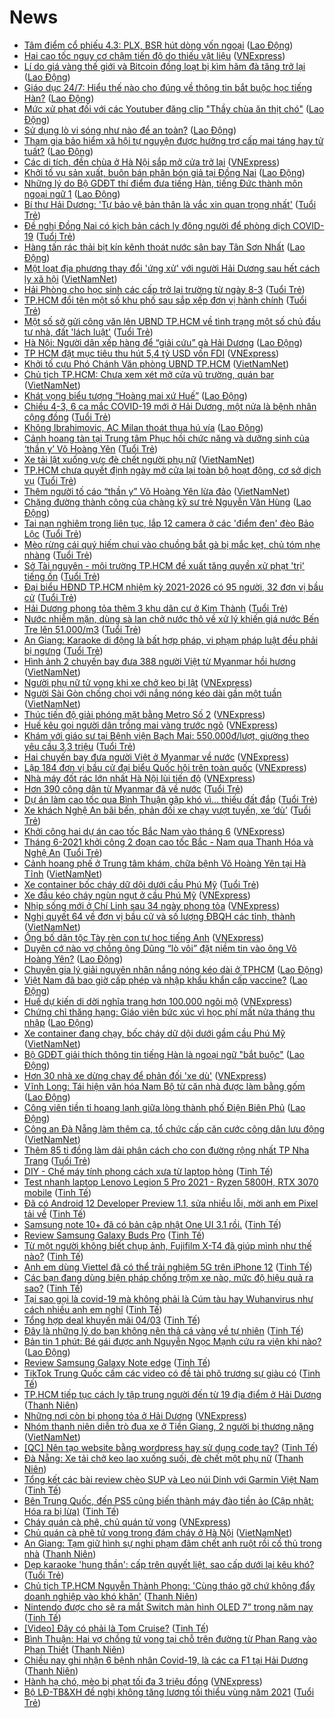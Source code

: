 # News

- [Tâm điểm cổ phiếu 4.3: PLX, BSR hút dòng vốn ngoại](https://laodong.vn/kinh-te/tam-diem-co-phieu-43-plx-bsr-hut-dong-von-ngoai-885881.ldo) ([Lao Động](https://laodong.vn))
- [Hai cao tốc nguy cơ chậm tiến độ do thiếu vật liệu](https://vnexpress.net/hai-cao-toc-nguy-co-cham-tien-do-do-thieu-vat-lieu-4243642.html) ([VNExpress](https://vnexpress.net))
- [Lí do giá vàng thế giới và Bitcoin đồng loạt bị kìm hãm đà tăng trở lại](https://laodong.vn/kinh-te/li-do-gia-vang-the-gioi-va-bitcoin-dong-loat-bi-kim-ham-da-tang-tro-lai-885832.ldo) ([Lao Động](https://laodong.vn))
- [Giáo dục 24/7: Hiểu thế nào cho đúng về thông tin bắt buộc học tiếng Hàn?](https://laodong.vn/video/giao-duc-247-hieu-the-nao-cho-dung-ve-thong-tin-bat-buoc-hoc-tieng-han-885802.ldo) ([Lao Động](https://laodong.vn))
- [Mức xử phạt đối với các Youtuber đăng clip &quot;Thầy chùa ăn thịt chó&quot;](https://laodong.vn/video-thoi-su/muc-xu-phat-doi-voi-cac-youtuber-dang-clip-thay-chua-an-thit-cho-885760.ldo) ([Lao Động](https://laodong.vn))
- [Sử dụng lò vi sóng như nào để an toàn?](https://laodong.vn/suc-khoe/su-dung-lo-vi-song-nhu-nao-de-an-toan-885635.ldo) ([Lao Động](https://laodong.vn))
- [Tham gia bảo hiểm xã hội tự nguyện được hưởng trợ cấp mai táng hay tử tuất?](https://laodong.vn/ban-doc/tham-gia-bao-hiem-xa-hoi-tu-nguyen-duoc-huong-tro-cap-mai-tang-hay-tu-tuat-885729.ldo) ([Lao Động](https://laodong.vn))
- [Các di tích, đền chùa ở Hà Nội sắp mở cửa trở lại](https://vnexpress.net/cac-di-tich-den-chua-o-ha-noi-sap-mo-cua-tro-lai-4243669.html) ([VNExpress](https://vnexpress.net))
- [Khởi tố vụ sản xuất, buôn bán phân bón giả tại Đồng Nai](https://laodong.vn/thi-truong/khoi-to-vu-san-xuat-buon-ban-phan-bon-gia-tai-dong-nai-885895.ldo) ([Lao Động](https://laodong.vn))
- [Những lý do Bộ GDĐT thí điểm đưa tiếng Hàn, tiếng Đức thành môn ngoại ngữ 1](https://laodong.vn/giao-duc/nhung-ly-do-bo-gddt-thi-diem-dua-tieng-han-tieng-duc-thanh-mon-ngoai-ngu-1-885837.ldo) ([Lao Động](https://laodong.vn))
- [Bí thư Hải Dương: 'Tự bảo vệ bản thân là vắc xin quan trọng nhất'](https://tuoitre.vn/bi-thu-hai-duong-tu-bao-ve-ban-than-la-vac-xin-quan-trong-nhat-20210304185112393.htm) ([Tuổi Trẻ](https://tuoitre.vn))
- [Đề nghị Đồng Nai có kịch bản cách ly đông người để phòng dịch COVID-19](https://tuoitre.vn/de-nghi-dong-nai-co-kich-ban-cach-ly-dong-nguoi-de-phong-dich-covid-19-20210304181903694.htm) ([Tuổi Trẻ](https://tuoitre.vn))
- [Hàng tấn rác thải bịt kín kênh thoát nước sân bay Tân Sơn Nhất](https://laodong.vn/photo/hang-tan-rac-thai-bit-kin-kenh-thoat-nuoc-san-bay-tan-son-nhat-885774.ldo) ([Lao Động](https://laodong.vn))
- [Một loạt địa phương thay đổi 'ứng xử' với người Hải Dương sau hết cách ly xã hội](http://vietnamnet.vn/vn/thoi-su/mot-loat-dia-phuong-thay-doi-ung-xu-voi-nguoi-hai-duong-sau-het-cach-ly-xa-hoi-717289.html) ([VietNamNet](https://vietnamnet.vn))
- [Hải Phòng cho học sinh các cấp trở lại trường từ ngày 8-3](https://tuoitre.vn/hai-phong-cho-hoc-sinh-cac-cap-tro-lai-truong-tu-ngay-8-3-2021030418372746.htm) ([Tuổi Trẻ](https://tuoitre.vn))
- [TP.HCM đổi tên một số khu phố sau sắp xếp đơn vị hành chính](https://tuoitre.vn/tp-hcm-doi-ten-mot-so-khu-pho-sau-sap-xep-don-vi-hanh-chinh-20210304182057809.htm) ([Tuổi Trẻ](https://tuoitre.vn))
- [Một số sở gửi công văn lên UBND TP.HCM về tình trạng một số chủ đầu tư nhà, đất 'lách luật'](https://tuoitre.vn/mot-so-so-gui-cong-van-len-ubnd-tp-hcm-ve-tinh-trang-mot-so-chu-dau-tu-nha-dat-lach-luat-20210304181713635.htm) ([Tuổi Trẻ](https://tuoitre.vn))
- [Hà Nội: Người dân xếp hàng để “giải cứu” gà Hải Dương](https://laodong.vn/xa-hoi/ha-noi-nguoi-dan-xep-hang-de-giai-cuu-ga-hai-duong-885786.ldo) ([Lao Động](https://laodong.vn))
- [TP HCM đặt mục tiêu thu hút 5,4 tỷ USD vốn FDI](https://vnexpress.net/tp-hcm-dat-muc-tieu-thu-hut-5-4-ty-usd-von-fdi-4243651.html) ([VNExpress](https://vnexpress.net))
- [Khởi tố cựu Phó Chánh Văn phòng UBND TP.HCM](http://vietnamnet.vn/vn/thoi-su/khoi-to-cuu-pho-chanh-van-phong-ubnd-tp-hcm-717290.html) ([VietNamNet](https://vietnamnet.vn))
- [Chủ tịch TP.HCM: Chưa xem xét mở cửa vũ trường, quán bar](http://vietnamnet.vn/vn/thoi-su/chu-tich-tp-hcm-chua-xem-xet-mo-cua-vu-truong-quan-bar-717281.html) ([VietNamNet](https://vietnamnet.vn))
- [Khát vọng biểu tượng “Hoàng mai xứ Huế”](https://laodong.vn/ban-doc/khat-vong-bieu-tuong-hoang-mai-xu-hue-885788.ldo) ([Lao Động](https://laodong.vn))
- [Chiều 4-3, 6 ca mắc COVID-19 mới ở Hải Dương, một nửa là bệnh nhân cộng đồng](https://tuoitre.vn/chieu-4-3-6-ca-mac-covid-19-moi-o-hai-duong-mot-nua-la-benh-nhan-cong-dong-20210304180739865.htm) ([Tuổi Trẻ](https://tuoitre.vn))
- [Không Ibrahimovic, AC Milan thoát thua hú vía](https://laodong.vn/video-the-thao/khong-ibrahimovic-ac-milan-thoat-thua-hu-via-885776.ldo) ([Lao Động](https://laodong.vn))
- [Cảnh hoang tàn tại Trung tâm Phục hồi chức năng và dưỡng sinh của ‘thần y’ Võ Hoàng Yên](https://tuoitre.vn/canh-hoang-tan-tai-trung-tam-phuc-hoi-chuc-nang-va-duong-sinh-cua-than-y-vo-hoang-yen-20210304172937856.htm) ([Tuổi Trẻ](https://tuoitre.vn))
- [Xe tải lật xuống vực đè chết người phụ nữ](http://vietnamnet.vn/vn/thoi-su/xe-tai-lat-xuong-vuc-de-chet-nguoi-phu-nu-717279.html) ([VietNamNet](https://vietnamnet.vn))
- [TP.HCM chưa quyết định ngày mở cửa lại toàn bộ hoạt động, cơ sở dịch vụ](https://tuoitre.vn/tphcm-chua-quyet-dinh-ngay-mo-cua-lai-toan-bo-hoat-dong-co-so-dich-vu-20210304174054616.htm) ([Tuổi Trẻ](https://tuoitre.vn))
- [Thêm người tố cáo “thần y” Võ Hoàng Yên lừa đảo](http://vietnamnet.vn/vn/thoi-su/them-nguoi-to-cao-than-y-vo-hoang-yen-lua-dao-717265.html) ([VietNamNet](https://vietnamnet.vn))
- [Chặng đường thành công của chàng kỹ sư trẻ Nguyễn Văn Hùng](https://laodong.vn/thong-tin-doanh-nghiep/chang-duong-thanh-cong-cua-chang-ky-su-tre-nguyen-van-hung-885617.ldo) ([Lao Động](https://laodong.vn))
- [Tai nạn nghiêm trọng liên tục, lắp 12 camera ở các 'điểm đen' đèo Bảo Lộc](https://tuoitre.vn/tai-nan-nghiem-trong-lien-tuc-lap-12-camera-o-cac-diem-den-deo-bao-loc-20210304162411371.htm) ([Tuổi Trẻ](https://tuoitre.vn))
- [Mèo rừng cái quý hiếm chui vào chuồng bắt gà bị mắc kẹt, chủ tóm nhẹ nhàng](https://tuoitre.vn/meo-rung-cai-quy-hiem-chui-vao-chuong-bat-ga-bi-mac-ket-chu-tom-nhe-nhang-20210304165122357.htm) ([Tuổi Trẻ](https://tuoitre.vn))
- [Sở Tài nguyên - môi trường TP.HCM đề xuất tăng quyền xử phạt 'trị' tiếng ồn](https://tuoitre.vn/so-tai-nguyen-moi-truong-tp-hcm-de-xuat-tang-quyen-xu-phat-tri-tieng-on-20210304171830222.htm) ([Tuổi Trẻ](https://tuoitre.vn))
- [Đại biểu HĐND TP.HCM nhiệm kỳ 2021-2026 có 95 người, 32 đơn vị bầu cử](https://tuoitre.vn/dai-bieu-hdnd-tp-hcm-nhiem-ky-2021-2026-co-95-nguoi-32-don-vi-bau-cu-20210304170450532.htm) ([Tuổi Trẻ](https://tuoitre.vn))
- [Hải Dương phong tỏa thêm 3 khu dân cư ở Kim Thành](https://tuoitre.vn/hai-duong-phong-toa-them-3-khu-dan-cu-o-kim-thanh-2021030416342779.htm) ([Tuổi Trẻ](https://tuoitre.vn))
- [Nước nhiễm mặn, dùng sà lan chở nước thô về xử lý khiến giá nước Bến Tre lên 51.000/m3](https://tuoitre.vn/nuoc-nhiem-man-dung-sa-lan-cho-nuoc-tho-ve-xu-ly-khien-gia-nuoc-ben-tre-len-51-000-m3-20210304170346837.htm) ([Tuổi Trẻ](https://tuoitre.vn))
- [An Giang: Karaoke di động là bất hợp pháp, vi phạm pháp luật đều phải bị ngưng](https://tuoitre.vn/an-giang-karaoke-di-dong-la-bat-hop-phap-vi-pham-phap-luat-deu-phai-bi-ngung-20210304164229613.htm) ([Tuổi Trẻ](https://tuoitre.vn))
- [Hình ảnh 2 chuyến bay đưa 388 người Việt từ Myanmar hồi hương](http://vietnamnet.vn/vn/thoi-su/an-toan-giao-thong/hinh-anh-2-chuyen-bay-dua-388-nguoi-viet-tu-myanmar-hoi-huong-717284.html) ([VietNamNet](https://vietnamnet.vn))
- [Người phụ nữ tử vong khi xe chở keo bị lật](https://vnexpress.net/nguoi-phu-nu-tu-vong-khi-xe-cho-keo-bi-lat-4243623.html) ([VNExpress](https://vnexpress.net))
- [Người Sài Gòn chống chọi với nắng nóng kéo dài gần một tuần](http://vietnamnet.vn/vn/thoi-su/nguoi-sai-gon-chong-choi-voi-nang-nong-keo-dai-gan-mot-tuan-717273.html) ([VietNamNet](https://vietnamnet.vn))
- [Thúc tiến độ giải phóng mặt bằng Metro Số 2](https://vnexpress.net/thuc-tien-do-giai-phong-mat-bang-metro-so-2-4243575.html) ([VNExpress](https://vnexpress.net))
- [Huế kêu gọi người dân trồng mai vàng trước ngõ](https://vnexpress.net/hue-keu-goi-nguoi-dan-trong-mai-vang-truoc-ngo-4243586.html) ([VNExpress](https://vnexpress.net))
- [Khám với giáo sư tại Bệnh viện Bạch Mai: 550.000đ/lượt, giường theo yêu cầu 3,3 triệu](https://tuoitre.vn/kham-voi-giao-su-tai-benh-vien-bach-mai-550-000d-luot-giuong-theo-yeu-cau-3-3-trieu-2021030415314559.htm) ([Tuổi Trẻ](https://tuoitre.vn))
- [Hai chuyến bay đưa người Việt ở Myanmar về nước](https://vnexpress.net/hai-chuyen-bay-dua-nguoi-viet-o-myanmar-ve-nuoc-4243581.html) ([VNExpress](https://vnexpress.net))
- [Lập 184 đơn vị bầu cử đại biểu Quốc hội trên toàn quốc](https://vnexpress.net/lap-184-don-vi-bau-cu-dai-bieu-quoc-hoi-tren-toan-quoc-4243509.html) ([VNExpress](https://vnexpress.net))
- [Nhà máy đốt rác lớn nhất Hà Nội lùi tiến độ](https://vnexpress.net/nha-may-dot-rac-lon-nhat-ha-noi-lui-tien-do-4243436.html) ([VNExpress](https://vnexpress.net))
- [Hơn 390 công dân từ Myanmar đã về nước](https://tuoitre.vn/hon-390-cong-dan-tu-myanmar-da-ve-nuoc-20210304154627866.htm) ([Tuổi Trẻ](https://tuoitre.vn))
- [Dự án làm cao tốc qua Bình Thuận gặp khó vì... thiếu đất đắp](https://tuoitre.vn/du-an-lam-cao-toc-qua-binh-thuan-gap-kho-vi-thieu-dat-dap-20210304152429616.htm) ([Tuổi Trẻ](https://tuoitre.vn))
- [Xe khách Nghệ An bãi bến, phản đối xe chạy vượt tuyến, xe ‘dù’](https://tuoitre.vn/xe-khach-nghe-an-bai-ben-phan-doi-xe-chay-vuot-tuyen-xe-du-20210304150007798.htm) ([Tuổi Trẻ](https://tuoitre.vn))
- [Khởi công hai dự án cao tốc Bắc Nam vào tháng 6](https://vnexpress.net/khoi-cong-hai-du-an-cao-toc-bac-nam-vao-thang-6-4243524.html) ([VNExpress](https://vnexpress.net))
- [Tháng 6-2021 khởi công 2 đoạn cao tốc Bắc - Nam qua Thanh Hóa và Nghệ An](https://tuoitre.vn/thang-6-2021-khoi-cong-2-doan-cao-toc-bac-nam-qua-thanh-hoa-va-nghe-an-20210304145631987.htm) ([Tuổi Trẻ](https://tuoitre.vn))
- [Cảnh hoang phế ở Trung tâm khám, chữa bệnh Võ Hoàng Yên tại Hà Tĩnh](http://vietnamnet.vn/vn/thoi-su/canh-hoang-phe-o-trung-tam-kham-chua-benh-vo-hoang-yen-tai-ha-tinh-717206.html) ([VietNamNet](https://vietnamnet.vn))
- [Xe container bốc cháy dữ dội dưới cầu Phú Mỹ](https://tuoitre.vn/xe-container-boc-chay-du-doi-duoi-cau-phu-my-20210304145155508.htm) ([Tuổi Trẻ](https://tuoitre.vn))
- [Xe đầu kéo cháy ngùn ngụt ở cầu Phú Mỹ](https://vnexpress.net/xe-dau-keo-chay-ngun-ngut-o-cau-phu-my-4243567.html) ([VNExpress](https://vnexpress.net))
- [Nhịp sống mới ở Chí Linh sau 34 ngày phong tỏa](https://vnexpress.net/nhip-song-moi-o-chi-linh-sau-34-ngay-phong-toa-4243537.html) ([VNExpress](https://vnexpress.net))
- [Nghị quyết 64 về đơn vị bầu cử và số lượng ĐBQH các tỉnh, thành](http://vietnamnet.vn/vn/tu-lieu/van-ban/nghi-quyet-64-ve-don-vi-bau-cu-va-so-luong-dbqh-cac-tinh-thanh-717222.html) ([VietNamNet](https://vietnamnet.vn))
- [Ông bố dân tộc Tày rèn con tự học tiếng Anh](https://vnexpress.net/ong-bo-dan-toc-tay-ren-con-tu-hoc-tieng-anh-4242742.html) ([VNExpress](https://vnexpress.net))
- [Duyên cớ nào vợ chồng ông Dũng “lò vôi” đặt niềm tin vào ông Võ Hoàng Yên?](https://laodong.vn/xa-hoi/duyen-co-nao-vo-chong-ong-dung-lo-voi-dat-niem-tin-vao-ong-vo-hoang-yen-885693.ldo) ([Lao Động](https://laodong.vn))
- [Chuyên gia lý giải nguyên nhân nắng nóng kéo dài ở TPHCM](https://laodong.vn/video/chuyen-gia-ly-giai-nguyen-nhan-nang-nong-keo-dai-o-tphcm-885702.ldo) ([Lao Động](https://laodong.vn))
- [Việt Nam đã bao giờ cấp phép và nhập khẩu khẩn cấp vaccine?](https://laodong.vn/video-thoi-su/viet-nam-da-bao-gio-cap-phep-va-nhap-khau-khan-cap-vaccine-885497.ldo) ([Lao Động](https://laodong.vn))
- [Huế dự kiến di dời nghĩa trang hơn 100.000 ngôi mộ](https://vnexpress.net/hue-du-kien-di-doi-nghia-trang-hon-100-000-ngoi-mo-4243440.html) ([VNExpress](https://vnexpress.net))
- [Chứng chỉ thăng hạng: Giáo viên bức xúc vì học phí mất nửa tháng thu nhập](https://laodong.vn/ban-doc/chung-chi-thang-hang-giao-vien-buc-xuc-vi-hoc-phi-mat-nua-thang-thu-nhap-885385.ldo) ([Lao Động](https://laodong.vn))
- [Xe container đang chạy, bốc cháy dữ dội dưới gầm cầu Phú Mỹ](http://vietnamnet.vn/vn/thoi-su/xe-container-dang-chay-boc-chay-du-doi-duoi-gam-cau-phu-my-717195.html) ([VietNamNet](https://vietnamnet.vn))
- [Bộ GDĐT giải thích thông tin tiếng Hàn là ngoại ngữ &quot;bắt buộc&quot;](https://laodong.vn/giao-duc/bo-gddt-giai-thich-thong-tin-tieng-han-la-ngoai-ngu-bat-buoc-885711.ldo) ([Lao Động](https://laodong.vn))
- [Hơn 30 nhà xe dừng chạy để phản đối 'xe dù'](https://vnexpress.net/hon-30-nha-xe-dung-chay-de-phan-doi-xe-du-4243393.html) ([VNExpress](https://vnexpress.net))
- [Vĩnh Long: Tái hiện văn hóa Nam Bộ từ căn nhà được làm bằng gốm](https://laodong.vn/photo/vinh-long-tai-hien-van-hoa-nam-bo-tu-can-nha-duoc-lam-bang-gom-885563.ldo) ([Lao Động](https://laodong.vn))
- [Công viên tiền tỉ hoang lạnh giữa lòng thành phố Điện Biên Phủ](https://laodong.vn/photo/cong-vien-tien-ti-hoang-lanh-giua-long-thanh-pho-dien-bien-phu-885343.ldo) ([Lao Động](https://laodong.vn))
- [Công an Đà Nẵng làm thêm ca, tổ chức cấp căn cước công dân lưu động](http://vietnamnet.vn/vn/thoi-su/cong-an-da-nang-lam-them-ca-to-chuc-cap-can-cuoc-cong-dan-luu-dong-717181.html) ([VietNamNet](https://vietnamnet.vn))
- [Thêm 85 tỉ đồng làm dải phân cách cho con đường rộng nhất TP Nha Trang](https://tuoitre.vn/them-85-ti-dong-lam-dai-phan-cach-cho-con-duong-rong-nhat-tp-nha-trang-20210303184312707.htm) ([Tuổi Trẻ](https://tuoitre.vn))
- [DIY - Chế máy tính phong cách xưa từ laptop hỏng](https://tinhte.vn/thread/diy-che-may-tinh-phong-cach-xua-tu-laptop-hong.3286744/) ([Tinh Tế](https://tinhte.vn))
- [Test nhanh laptop Lenovo Legion 5 Pro 2021 - Ryzen 5800H, RTX 3070 mobile](https://tinhte.vn/thread/test-nhanh-laptop-lenovo-legion-5-pro-2021-ryzen-5800h-rtx-3070-mobile.3286929/) ([Tinh Tế](https://tinhte.vn))
- [Đã có Android 12 Developer Preview 1.1, sửa nhiều lỗi, mời anh em Pixel tải về](https://tinhte.vn/thread/da-co-android-12-developer-preview-1-1-sua-nhieu-loi-moi-anh-em-pixel-tai-ve.3287342/) ([Tinh Tế](https://tinhte.vn))
- [Samsung note 10+ đã có bản cập nhật One UI 3.1 rồi.](https://tinhte.vn/thread/samsung-note-10-da-co-ban-cap-nhat-one-ui-3-1-roi.3287038/) ([Tinh Tế](https://tinhte.vn))
- [Review Samsung Galaxy Buds Pro](https://tinhte.vn/thread/review-samsung-galaxy-buds-pro.3287368/) ([Tinh Tế](https://tinhte.vn))
- [Từ một người không biết chụp ảnh, Fujifilm X-T4 đã giúp mình như thế nào?](https://tinhte.vn/thread/tu-mot-nguoi-khong-biet-chup-anh-fujifilm-x-t4-da-giup-minh-nhu-the-nao.3286303/) ([Tinh Tế](https://tinhte.vn))
- [Anh em dùng Viettel đã có thể trải nghiệm 5G trên iPhone 12](https://tinhte.vn/thread/anh-em-dung-viettel-da-co-the-trai-nghiem-5g-tren-iphone-12.3287269/) ([Tinh Tế](https://tinhte.vn))
- [Các bạn đang dùng biện pháp chống trộm xe nào, mức độ hiệu quả ra sao?](https://tinhte.vn/thread/cac-ban-dang-dung-bien-phap-chong-trom-xe-nao-muc-do-hieu-qua-ra-sao.3286909/) ([Tinh Tế](https://tinhte.vn))
- [Tại sao gọi là covid-19 mà không phải là Cúm tàu hay Wuhanvirus như cách nhiều anh em nghĩ](https://tinhte.vn/thread/tai-sao-goi-la-covid-19-ma-khong-phai-la-cum-tau-hay-wuhanvirus-nhu-cach-nhieu-anh-em-nghi.3286826/) ([Tinh Tế](https://tinhte.vn))
- [Tổng hợp deal khuyến mãi 04/03](https://tinhte.vn/thread/tong-hop-deal-khuyen-mai-04-03.3287274/) ([Tinh Tế](https://tinhte.vn))
- [Đây là những lý do bạn không nên thả cá vàng về tự nhiên](https://tinhte.vn/thread/day-la-nhung-ly-do-ban-khong-nen-tha-ca-vang-ve-tu-nhien.3286345/) ([Tinh Tế](https://tinhte.vn))
- [Bản tin 1 phút: Bé gái được anh Nguyễn Ngọc Mạnh cứu ra viện khi nào?](https://laodong.vn/video/ban-tin-1-phut-be-gai-duoc-anh-nguyen-ngoc-manh-cuu-ra-vien-khi-nao-885692.ldo) ([Lao Động](https://laodong.vn))
- [Review Samsung Galaxy Note edge](https://tinhte.vn/thread/review-samsung-galaxy-note-edge.3286515/) ([Tinh Tế](https://tinhte.vn))
- [TikTok Trung Quốc cấm các video có đề tài phô trương sự giàu có](https://tinhte.vn/thread/tiktok-trung-quoc-cam-cac-video-co-de-tai-pho-truong-su-giau-co.3287014/) ([Tinh Tế](https://tinhte.vn))
- [TP.HCM tiếp tục cách ly tập trung người đến từ 19 địa điểm ở Hải Dương](https://thanhnien.vn/thoi-su/tphcm-tiep-tuc-cach-ly-tap-trung-nguoi-den-tu-19-dia-diem-o-hai-duong-1349587.html) ([Thanh Niên](https://thanhnien.vn))
- [Những nơi còn bị phong tỏa ở Hải Dương](https://vnexpress.net/nhung-noi-con-bi-phong-toa-o-hai-duong-4243308.html) ([VNExpress](https://vnexpress.net))
- [Nhóm thanh niên diễn trò đua xe ở Tiền Giang, 2 người bị thương nặng](http://vietnamnet.vn/vn/thoi-su/an-toan-giao-thong/nhom-thanh-nien-dien-tro-dua-xe-o-tien-giang-2-nguoi-bi-thuong-nang-717171.html) ([VietNamNet](https://vietnamnet.vn))
- [[QC] Nên tạo website bằng wordpress hay sử dụng code tay?](https://tinhte.vn/thread/qc-nen-tao-website-bang-wordpress-hay-su-dung-code-tay.3287138/) ([Tinh Tế](https://tinhte.vn))
- [Đà Nẵng: Xe tải chở keo lao xuống suối, đè chết một phụ nữ](https://thanhnien.vn/thoi-su/da-nang-xe-tai-cho-keo-lao-xuong-suoi-de-chet-mot-phu-nu-1349560.html) ([Thanh Niên](https://thanhnien.vn))
- [Tổng kết các bài review chèo SUP và Leo núi Dinh với Garmin Việt Nam](https://tinhte.vn/thread/tong-ket-cac-bai-review-cheo-sup-va-leo-nui-dinh-voi-garmin-viet-nam.3287015/) ([Tinh Tế](https://tinhte.vn))
- [Bên Trung Quốc, đến PS5 cũng biến thành máy đào tiền ảo (Cập nhật: Hóa ra bị lừa)](https://tinhte.vn/thread/ben-trung-quoc-den-ps5-cung-bien-thanh-may-dao-tien-ao-cap-nhat-hoa-ra-bi-lua.3287317/) ([Tinh Tế](https://tinhte.vn))
- [Cháy quán cà phê, chủ quán tử vong](https://vnexpress.net/chay-quan-ca-phe-chu-quan-tu-vong-4243427.html) ([VNExpress](https://vnexpress.net))
- [Chủ quán cà phê tử vong trong đám cháy ở Hà Nội](http://vietnamnet.vn/vn/thoi-su/chu-quan-ca-phe-tu-vong-trong-dam-chay-o-ha-noi-717165.html) ([VietNamNet](https://vietnamnet.vn))
- [An Giang: Tạm giữ hình sự nghi phạm đâm chết anh ruột rồi cố thủ trong nhà](https://thanhnien.vn/thoi-su/an-giang-tam-giu-hinh-su-nghi-pham-dam-chet-anh-ruot-roi-co-thu-trong-nha-1349573.html) ([Thanh Niên](https://thanhnien.vn))
- [Dẹp karaoke 'hung thần': cấp trên quyết liệt, sao cấp dưới lại kêu khó?](https://tuoitre.vn/dep-karaoke-hung-than-cap-tren-quyet-liet-sao-cap-duoi-lai-keu-kho-20210304080353726.htm) ([Tuổi Trẻ](https://tuoitre.vn))
- [Chủ tịch TP.HCM Nguyễn Thành Phong: 'Cùng tháo gỡ chứ không đẩy doanh nghiệp vào khó khăn'](https://thanhnien.vn/thoi-su/chu-tich-tphcm-nguyen-thanh-phong-cung-thao-go-chu-khong-day-doanh-nghiep-vao-kho-khan-1349586.html) ([Thanh Niên](https://thanhnien.vn))
- [Nintendo được cho sẽ ra mắt Switch màn hình OLED 7” trong năm nay](https://tinhte.vn/thread/nintendo-duoc-cho-se-ra-mat-switch-man-hinh-oled-7-trong-nam-nay.3287149/) ([Tinh Tế](https://tinhte.vn))
- [[Video] Đây có phải là Tom Cruise?](https://tinhte.vn/thread/video-day-co-phai-la-tom-cruise.3286753/) ([Tinh Tế](https://tinhte.vn))
- [Bình Thuận: Hai vợ chồng tử vong tại chỗ trên đường từ Phan Rang vào Phan Thiết](https://thanhnien.vn/thoi-su/binh-thuan-hai-vo-chong-tu-vong-tai-cho-tren-duong-tu-phan-rang-vao-phan-thiet-1349549.html) ([Thanh Niên](https://thanhnien.vn))
- [Chiều nay ghi nhận 6 bệnh nhân Covid-19, là các ca F1 tại Hải Dương](https://thanhnien.vn/thoi-su/chieu-nay-ghi-nhan-6-benh-nhan-covid-19-la-cac-ca-f1-tai-hai-duong-1349584.html) ([Thanh Niên](https://thanhnien.vn))
- [Hành hạ chó, mèo bị phạt tối đa 3 triệu đồng](https://vnexpress.net/hanh-ha-cho-meo-bi-phat-toi-da-3-trieu-dong-4243255.html) ([VNExpress](https://vnexpress.net))
- [Bộ LĐ-TB&XH đề nghị không tăng lương tối thiểu vùng năm 2021](https://tuoitre.vn/bo-ld-tbxh-de-nghi-khong-tang-luong-toi-thieu-vung-nam-2021-20210304101414934.htm) ([Tuổi Trẻ](https://tuoitre.vn))
